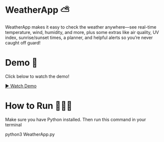 # WeatherApp ⛅
WeatherApp makes it easy to check the weather anywhere—see real-time temperature, wind, humidity, and more, plus some extras like air quality, UV index, sunrise/sunset times, a planner, and helpful alerts so you’re never caught off guard!

# Demo 🎥 
Click below to watch the demo!

[▶️ Watch Demo](WeatherApp-DEMO.mov)

# How to Run 👩🏻‍💻
Make sure you have Python installed. Then run this command in your terminal

python3 WeatherApp.py

